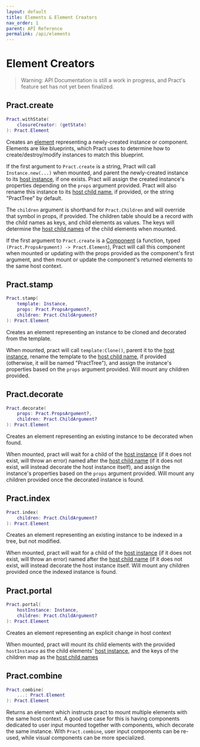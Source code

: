 ```yaml
---
layout: default
title: Elements & Element Creators
nav_order: 1
parent: API Reference
permalink: /api/elements
---
```


# Element Creators

> Warning: API Documentation is still a work in progress, and Pract's feature set has not yet been finalized.

## Pract.create

```lua
Pract.withState(
    closureCreator: (getState)
): Pract.Element
```

Creates an [element](../basic/instancingelements) representing a newly-created instance or component. Elements are like blueprints, which Pract uses to determine how to create/destroy/modify instances to match this blueprint.

If the first argument to `Pract.create` is a string, Pract will call `Instance.new(...)` when mounted, and parent the newly-created instance to its [host instance](../basic/templatingelements#host-context), if one exists. Pract will assign the created instance's properties depending on the `props` argument provided. Pract will also rename this instance to its [host child name](../basic/templatingelements#host-context), if provided, or the string "PractTree" by default.

The `children` argument is shorthand for `Pract.Children` and will override that symbol in props, if provided. The children table should be a record with the child names as keys, and child elements as values. The keys will determine the [host child names](../basic/templatingelements#host-context) of the child elements when mounted.

If the first argument to `Pract.create` is a [Component](../basic/components) (a function, typed `(Pract.PropsArgument) -> Pract.Element`), Pract will call this component when mounted or updating with the props provided as the component's first argument, and then mount or update the component's returned elements to the same host context.

## Pract.stamp

```lua
Pract.stamp(
    template: Instance,
    props: Pract.PropsArgument?,
    children: Pract.ChildArgument?
): Pract.Element
```

Creates an element representing an instance to be cloned and decorated from the template.

When mounted, pract will call `template:Clone()`, parent it to the [host instance](../basic/templatingelements#host-context), rename the template to the [host child name](../basic/templatingelements#host-context), if provided (otherwise, it will be named "PractTree"), and assign the instance's properties based on the `props` argument provided. Will mount any children provided.

## Pract.decorate

```lua
Pract.decorate(
    props: Pract.PropsArgument?,
    children: Pract.ChildArgument?
): Pract.Element
```

Creates an element representing an existing instance to be decorated when found.

When mounted, pract will wait for a child of the [host instance](../basic/templatingelements#host-context) (if it does not exist, will throw an error) named after the [host child name](../basic/templatingelements#host-context) (if it does not exist, will instead decorate the host instance itself), and assign the instance's properties based on the `props` argument provided. Will mount any children provided once the decorated instance is found.

## Pract.index

```lua
Pract.index(
    children: Pract.ChildArgument?
): Pract.Element
```

Creates an element representing an existing instance to be indexed in a tree, but not modified.

When mounted, pract will wait for a child of the [host instance](../basic/templatingelements#host-context) (if it does not exist, will throw an error) named after the [host child name](../basic/templatingelements#host-context) (if it does not exist, will instead decorate the host instance itself. Will mount any children provided once the indexed instance is found.

## Pract.portal

```lua
Pract.portal(
    hostInstance: Instance,
    children: Pract.ChildArgument?
): Pract.Element
```

Creates an element representing an explicit change in host context

When mounted, pract will mount its child elements with the provided `hostInstance` as the child elements' [host instance](../basic/templatingelements#host-context), and the keys of the children map as the [host child names](../basic/templatingelements#host-context)



## Pract.combine

```lua
Pract.combine(
    ...: Pract.Element
): Pract.Element
```

Returns an element which instructs pract to mount multiple elements with the same host context. A good use case for this is having components dedicated to user input mounted together with components, which decorate the same instance. With `Pract.combine`, user input components can be re-used, while visual components can be more specialized.